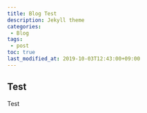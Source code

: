 ```yaml
---
title: Blog Test
description: Jekyll theme
categories:
 - Blog
tags: 
 - post
toc: true
last_modified_at: 2019-10-03T12:43:00+09:00
---
```


## Test
Test
